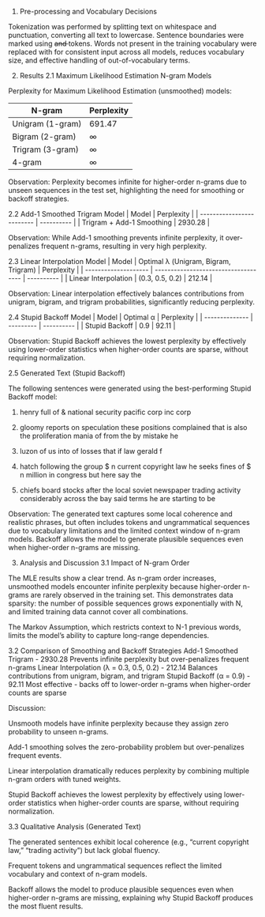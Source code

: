 1. Pre-processing and Vocabulary Decisions

Tokenization was performed by splitting text on whitespace and punctuation, converting all text to lowercase. Sentence boundaries were marked using <s> and </s> tokens. Words not present in the training vocabulary were replaced with <unk> for consistent input across all models, reduces vocabulary size, and effective handling of out-of-vocabulary terms.

2. Results
2.1 Maximum Likelihood Estimation N-gram Models

Perplexity for Maximum Likelihood Estimation (unsmoothed) models:

| N-gram           | Perplexity |
| ---------------- | ---------- |
| Unigram (1-gram) | 691.47     |
| Bigram (2-gram)  | ∞          |
| Trigram (3-gram) | ∞          |
| 4-gram           | ∞          |


Observation: Perplexity becomes infinite for higher-order n-grams due to unseen sequences in the test set, highlighting the need for smoothing or backoff strategies.

2.2 Add-1 Smoothed Trigram Model
| Model                     | Perplexity |
| ------------------------- | ---------- |
| Trigram + Add-1 Smoothing | 2930.28    |


Observation: While Add-1 smoothing prevents infinite perplexity, it over-penalizes frequent n-grams, resulting in very high perplexity.

2.3 Linear Interpolation Model
| Model                | Optimal λ (Unigram, Bigram, Trigram) | Perplexity |
| -------------------- | ------------------------------------ | ---------- |
| Linear Interpolation | (0.3, 0.5, 0.2)                      | 212.14     |


Observation: Linear interpolation effectively balances contributions from unigram, bigram, and trigram probabilities, significantly reducing perplexity.

2.4 Stupid Backoff Model
| Model          | Optimal α | Perplexity |
| -------------- | --------- | ---------- |
| Stupid Backoff | 0.9       | 92.11      |


Observation: Stupid Backoff achieves the lowest perplexity by effectively using lower-order statistics when higher-order counts are sparse, without requiring normalization.

2.5 Generated Text (Stupid Backoff)

The following sentences were generated using the best-performing Stupid Backoff model:

1. henry full of <unk> & national security pacific corp inc corp

2. gloomy reports on speculation these positions complained that is also <unk> the proliferation <unk> mania of <unk> from the by mistake he

3. luzon of us into of losses that if law gerald f

4. hatch following the group $ n current copyright law he seeks fines of $ n million in congress but here say the

5. chiefs board stocks after the local soviet newspaper trading activity <unk> considerably across the bay said terms he are starting to be

Observation: The generated text captures some local coherence and realistic phrases, but often includes <unk> tokens and ungrammatical sequences due to vocabulary limitations and the limited context window of n-gram models. Backoff allows the model to generate plausible sequences even when higher-order n-grams are missing.

3. Analysis and Discussion
3.1 Impact of N-gram Order

The MLE results show a clear trend. As n-gram order increases, unsmoothed models encounter infinite perplexity because higher-order n-grams are rarely observed in the training set. This demonstrates data sparsity: the number of possible sequences grows exponentially with N, and limited training data cannot cover all combinations.

The Markov Assumption, which restricts context to N-1 previous words, limits the model’s ability to capture long-range dependencies.

3.2 Comparison of Smoothing and Backoff Strategies
Add-1 Smoothed Trigram - 2930.28	Prevents infinite perplexity but over-penalizes frequent n-grams
Linear Interpolation (λ = 0.3, 0.5, 0.2) - 212.14	Balances contributions from unigram, bigram, and trigram
Stupid Backoff (α = 0.9) - 92.11	Most effective - backs off to lower-order n-grams when higher-order counts are sparse

Discussion:

Unsmooth models have infinite perplexity because they assign zero probability to unseen n-grams.

Add-1 smoothing solves the zero-probability problem but over-penalizes frequent events.

Linear interpolation dramatically reduces perplexity by combining multiple n-gram orders with tuned weights.

Stupid Backoff achieves the lowest perplexity by effectively using lower-order statistics when higher-order counts are sparse, without requiring normalization.

3.3 Qualitative Analysis (Generated Text)

The generated sentences exhibit local coherence (e.g., “current copyright law,” “trading activity”) but lack global fluency.

Frequent <unk> tokens and ungrammatical sequences reflect the limited vocabulary and context of n-gram models.

Backoff allows the model to produce plausible sequences even when higher-order n-grams are missing, explaining why Stupid Backoff produces the most fluent results.
